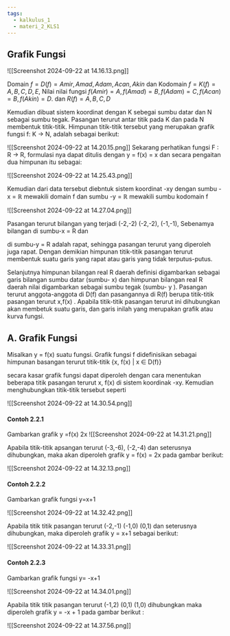 ```yaml
---
tags:
  - kalkulus_1
  - materi_2_KLS1
---
```

## Grafik Fungsi
![[Screenshot 2024-09-22 at 14.16.13.png]]

Domain $f = D(f) = {Amir, Amad, Adam, Acan, Akin}$ dan Kodomain $f = K(f) = {A,B,C,D,E}$, Nilai nilai fungsi $f(Amir)=A, f(Amad)=B, f(Adam)=C, f(Acan)=B, f(Akin)=D$. dan $R(f) = {A,B,C,D}$

Kemudian dibuat sistem koordinat dengan K sebegai sumbu datar dan N sebagai sumbu tegak. Pasangan terurut antar titik pada K dan pada N membentuk titik-titik. Himpunan titik-titik tersebut yang merupakan grafik fungsi f: K → N, adalah sebagai berikut:


![[Screenshot 2024-09-22 at 14.20.15.png]]
Sekarang perhatikan fungsi F : R → R, formulasi nya dapat ditulis dengan y = f(x) = x dan secara pengaitan dua himpunan itu sebagai:

![[Screenshot 2024-09-22 at 14.25.43.png]]

Kemudian dari data tersebut diebntuk sistem koordinat -xy dengan sumbu -x = ℝ mewakili domain f dan sumbu -y = ℝ mewakili sumbu kodomain f

![[Screenshot 2024-09-22 at 14.27.04.png]]

Pasangan terurut bilangan yang terjadi (-2,-2) (-2,-2), (-1,-1), Sebenamya bilangan di sumbu-x = R dan

di sumbu-y = R adalah rapat, sehingga pasangan terurut yang diperoleh juga rapat. Dengan demikian himpunan titik-titik pasangan terurut membentuk suatu garis yang rapat atau garis yang tidak terputus-putus.

Selanjutnya himpunan bilangan real R daerah definisi digambarkan sebagai garis bilangan sumbu datar (sumbu- x) dan himpunan bilangan real R daerah nilai digambarkan sebagai sumbu tegak (sumbu- y ). Pasangan terurut anggota-anggota di D(f) dan pasangannya di R(f) berupa titik-titik pasangan terurut x,f(x) . Apabila titik-titik pasangan terurut ini dihubungkan akan membetuk suatu garis, dan garis inilah yang merupakan grafik atau kurva fungsi.


## A. Grafik Fungsi

Misalkan y = f(x) suatu fungsi. Grafik fungsi f didefinisikan sebagai himpunan basangan terurut titik-titik {x, f(x) | x ∈ D(f)}

secara kasar grafik fungsi dapat diperoleh dengan cara menentukan beberapa titik pasangan terurut x, f(x) di sistem koordinak -xy. Kemudian menghubungkan titik-titik tersebut seperti

![[Screenshot 2024-09-22 at 14.30.54.png]]

#### Contoh 2.2.1

Gambarkan grafik y =f(x) 2x
![[Screenshot 2024-09-22 at 14.31.21.png]]

Apabila titik-titik apsangan terurut (-3,-6), (-2,-4) dan seterusnya dihubungkan, maka akan diperoleh grafik y = f(x) = 2x pada gambar berikut:

![[Screenshot 2024-09-22 at 14.32.13.png]]
#### Contoh 2.2.2

Gambarkan grafik fungsi y=x+1

![[Screenshot 2024-09-22 at 14.32.42.png]]

Apabila titik titik pasangan terurut (-2,-1) (-1,0) (0,1) dan seterusnya dihubungkan, maka diperoleh grafik y = x+1 sebagai berikut:

![[Screenshot 2024-09-22 at 14.33.31.png]]

#### Contoh 2.2.3

Gambarkan grafik fungsi y= -x+1

![[Screenshot 2024-09-22 at 14.34.01.png]]

Apabila titik titik pasangan terurut (-1,2) (0,1) (1,0) dihubungkan maka diperoleh grafik y = -x + 1 pada gambar berikut :

![[Screenshot 2024-09-22 at 14.37.56.png]]

